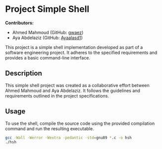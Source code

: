 # Project Simple Shell

**Contributors:**
- Ahmed Mahmoud (GitHub: [gwaez](https://github.com/gwaez))
- Aya Abdelaziz (GitHub: [Ayaalasd1](https://github.com/Ayaalasd1))

This project is a simple shell implementation developed as part of a software engineering project. It adheres to the specified requirements and provides a basic command-line interface.

## Description

This simple shell project was created as a collaborative effort between Ahmed Mahmoud and Aya Abdelaziz. It follows the guidelines and requirements outlined in the project specifications.

## Usage

To use the shell, compile the source code using the provided compilation command and run the resulting executable.

```bash
gcc -Wall -Werror -Wextra -pedantic -std=gnu89 *.c -o hsh
./hsh

